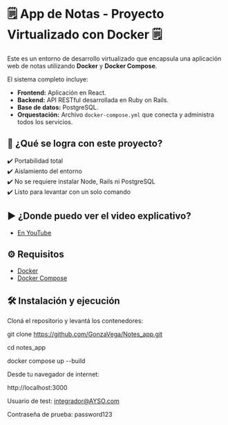 # 🗒️ App de Notas - Proyecto Virtualizado con Docker 🗒️

Este es un entorno de desarrollo virtualizado que encapsula una aplicación web de notas utilizando **Docker** y **Docker Compose**.

El sistema completo incluye:

- **Frontend:** Aplicación en React.
- **Backend:** API RESTful desarrollada en Ruby on Rails.
- **Base de datos:** PostgreSQL.
- **Orquestación:** Archivo `docker-compose.yml` que conecta y administra todos los servicios.

## 🚀 ¿Qué se logra con este proyecto?

✔️ Portabilidad total  
✔️ Aislamiento del entorno  
✔️ No se requiere instalar Node, Rails ni PostgreSQL  
✔️ Listo para levantar con un solo comando

## ▶️ ¿Donde puedo ver el video explicativo?

- [En YouTube](https://youtu.be/3oCidM88knA)

## ⚙️ Requisitos

- [Docker](https://www.docker.com/)
- [Docker Compose](https://docs.docker.com/compose/)


## 🛠️ Instalación y ejecución

Cloná el repositorio y levantá los contenedores:

git clone https://github.com/GonzaVega/Notes_app.git

cd notes_app

docker compose up --build

Desde tu navegador de internet:

http://localhost:3000

Usuario de test: integrador@AYSO.com

Contraseña de prueba: password123
